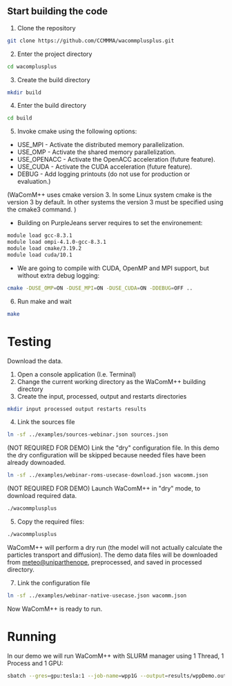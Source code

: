 ## Start building the code

1) Clone the repository
```bash
git clone https://github.com/CCMMMA/wacommplusplus.git
```
2) Enter the project directory
```bash
cd wacomplusplus
```
3) Create the build directory
```bash
mkdir build
```
4) Enter the build directory
```bash
cd build
```
5) Invoke cmake using the following options:
- USE_MPI - Activate the distributed memory parallelization.
- USE_OMP - Activate the shared memory parallelization.
- USE_OPENACC - Activate the OpenACC acceleration (future feature).
- USE_CUDA - Activate the CUDA acceleration (future feature).
- DEBUG - Add logging printouts (do not use for production or evaluation.)

(WaComM++ uses cmake version 3. In some Linux system cmake is the version 3 by default. In other systems the version 3
must be specified using the cmake3 command. )

- Building on PurpleJeans server requires to set the environement:
```bash
module load gcc-8.3.1 
module load ompi-4.1.0-gcc-8.3.1 
module load cmake/3.19.2 
module load cuda/10.1 
```

- We are going to compile with CUDA, OpenMP and MPI support, but without extra debug logging:
```bash
cmake -DUSE_OMP=ON -DUSE_MPI=ON -DUSE_CUDA=ON -DDEBUG=OFF ..
```

6) Run make and wait

```bash
make
```

# Testing
Download the data.

1) Open a console application (I.e. Terminal)
2) Change the current working directory as the WaComM++ building directory
3) Create the input, processed, output and restarts directories
```bash
mkdir input processed output restarts results
```
4) Link the sources file
```bash
ln -sf ../examples/sources-webinar.json sources.json
```
(NOT REQUIRED FOR DEMO) Link the "dry" configuration file. In this demo the dry configuration will be skipped because needed files have been already downoaded.
```bash
ln -sf ../examples/webinar-roms-usecase-download.json wacomm.json
```
(NOT REQUIRED FOR DEMO) Launch WaComM++ in "dry" mode, to download required data.
```bash
./wacommplusplus
```
5) Copy the required files:
```bash
./wacommplusplus
```
WaComM++ will perform a dry run (the model will not actually calculate the particles transport and diffusion).
The demo data files will be downloaded from [meteo@uniparthenope](http://data.meteo.uniparthenope.it:/opendap/opendap/wcm3/d04/),
preprocessed, and saved in processed directory.

7) Link the configuration file
```bash
ln -sf ../examples/webinar-native-usecase.json wacomm.json
```
Now WaComM++ is ready to run.

# Running

In our demo we will run WaComM++ with SLURM manager using 1 Thread, 1 Process and 1 GPU:

```bash
sbatch --gres=gpu:tesla:1 --job-name=wpp1G --output=results/wppDemo.out --error=results/wppDemo.err -c 1 -n 1 ../examples/slurm_webinarGPU.sh
```

